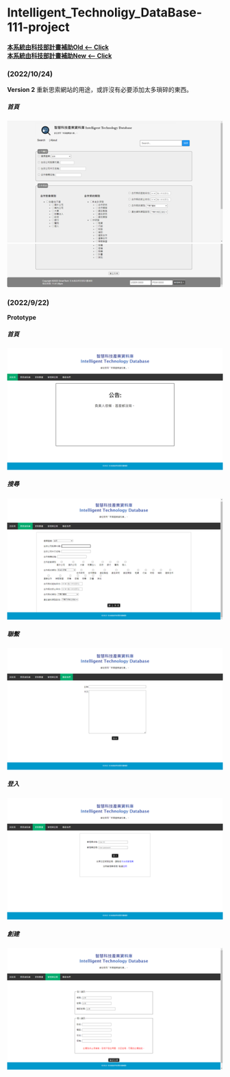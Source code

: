 # Intelligent_Technoligy_DataBase-111-project

[**本系統由科技部計畫補助Old <-- Click**](http://140.113.117.117:88/biotech/index.php?accesscheck=%2Fbiotech%2Fcontract.php) <br>
[**本系統由科技部計畫補助New <-- Click**](http://localhost:8888/smarttech_v2/MainPage.php)

### (2022/10/24)
**Version 2**
重新思索網站的用途，或許沒有必要添加太多瑣碎的東西。

##### 首頁
![This is an image](v2_01.png)
![This is an image](v2_02.png)

### (2022/9/22)
**Prototype**

##### 首頁
![This is an image](/smarttech/版面截圖_new_Prototype/Interface.png)

##### 搜尋
![This is an image](/smarttech/版面截圖_new_Prototype/WH_search.png)

##### 聯繫
![This is an image](/smarttech/版面截圖_new_Prototype/contact.png)

##### 登入
![This is an image](/smarttech/版面截圖_new_Prototype/login.png)

##### 創建
![This is an image](/smarttech/版面截圖_new_Prototype/register.png)
